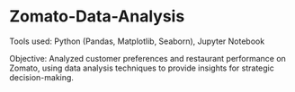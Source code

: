 # Zomato-Data-Analysis
Tools used: Python (Pandas, Matplotlib, Seaborn), Jupyter Notebook

Objective: Analyzed customer preferences and restaurant performance on Zomato, using data analysis techniques to provide insights for strategic decision-making.
